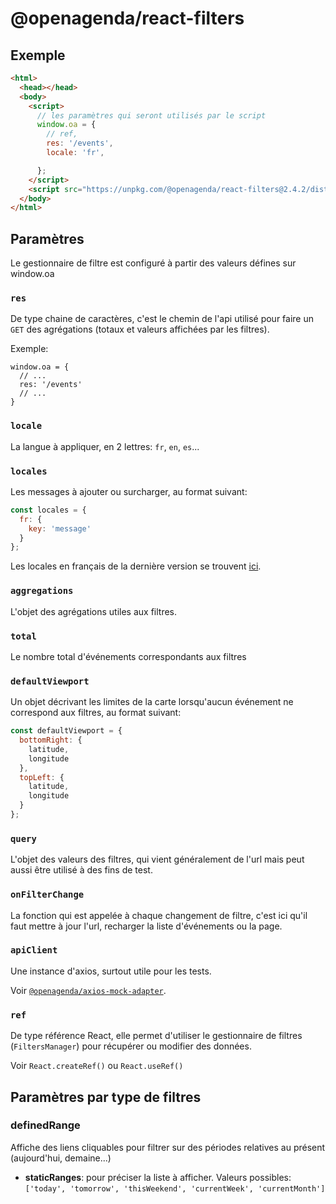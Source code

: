 # @openagenda/react-filters

## Exemple

```html
<html>
  <head></head>
  <body>
    <script>
      // les paramètres qui seront utilisés par le script
      window.oa = {
        // ref,
        res: '/events',
        locale: 'fr',

      };
    </script>
    <script src="https://unpkg.com/@openagenda/react-filters@2.4.2/dist/main.js"></script>
  </body>
</html>
```

## Paramètres

Le gestionnaire de filtre est configuré à partir des valeurs défines sur window.oa

### `res`

De type chaine de caractères, c'est le chemin de l'api utilisé pour faire un `GET` des agrégations (totaux et valeurs affichées par les filtres).

Exemple:

```
window.oa = {
  // ...
  res: '/events'
  // ...
}
```

### `locale`

La langue à appliquer, en 2 lettres: `fr`, `en`, `es`...

### `locales`

Les messages à ajouter ou surcharger, au format suivant:
```js
const locales = {
  fr: {
    key: 'message'
  }
};
```

Les locales en français de la dernière version se trouvent [ici](https://github.com/OpenAgenda/oa-public/blob/main/react-filters/src/locales/fr.json).

### `aggregations`

L'objet des agrégations utiles aux filtres.

### `total`

Le nombre total d'événements correspondants aux filtres

### `defaultViewport`

Un objet décrivant les limites de la carte lorsqu'aucun événement ne correspond aux filtres, au format suivant:

```js
const defaultViewport = {
  bottomRight: {
    latitude,
    longitude
  },
  topLeft: {
    latitude,
    longitude
  }
};
```

### `query`

L'objet des valeurs des filtres, qui vient généralement de l'url mais peut aussi être utilisé à des fins de test.

### `onFilterChange`

La fonction qui est appelée à chaque changement de filtre, c'est ici qu'il faut mettre à jour l'url, recharger la liste d'événements ou la page.

### `apiClient`

Une instance d'axios, surtout utile pour les tests.

Voir [`@openagenda/axios-mock-adapter`](https://www.npmjs.com/package/@openagenda/axios-mock-adapter).

### `ref`

De type référence React, elle permet d'utiliser le gestionnaire de filtres (`FiltersManager`) pour récupérer ou modifier des données.

Voir `React.createRef()` ou `React.useRef()`

## Paramètres par type de filtres

### definedRange

Affiche des liens cliquables pour filtrer sur des périodes relatives au présent (aujourd'hui, demaine...)

 * **staticRanges**: pour préciser la liste à afficher. Valeurs possibles: `['today', 'tomorrow', 'thisWeekend', 'currentWeek', 'currentMonth']`
